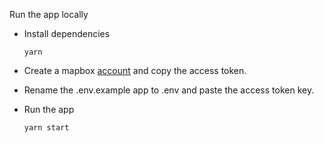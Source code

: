 Run the app locally

- Install dependencies

  ```vim
  yarn
  ```

- Create a mapbox [account](https://account.mapbox.com/auth/signup/) and copy the access token.

- Rename the .env.example app to .env and paste the access token key.

- Run the app
  ```vim
  yarn start
  ```
